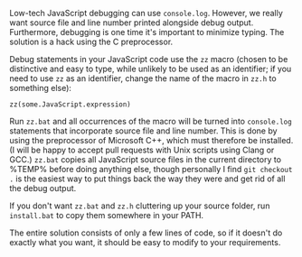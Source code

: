 Low-tech JavaScript debugging can use `console.log`. However, we really want source file and line number printed alongside debug output. Furthermore, debugging is one time it's important to minimize typing. The solution is a hack using the C preprocessor.

Debug statements in your JavaScript code use the `zz` macro (chosen to be distinctive and easy to type, while unlikely to be used as an identifier; if you need to use `zz` as an identifier, change the name of the macro in `zz.h` to something else):

```
zz(some.JavaScript.expression)
```

Run `zz.bat` and all occurrences of the macro will be turned into `console.log` statements that incorporate source file and line number. This is done by using the preprocessor of Microsoft C++, which must therefore be installed. (I will be happy to accept pull requests with Unix scripts using Clang or GCC.) `zz.bat` copies all JavaScript source files in the current directory to %TEMP% before doing anything else, though personally I find `git checkout .` is the easiest way to put things back the way they were and get rid of all the debug output.

If you don't want `zz.bat` and `zz.h` cluttering up your source folder, run `install.bat` to copy them somewhere in your PATH.

The entire solution consists of only a few lines of code, so if it doesn't do exactly what you want, it should be easy to modify to your requirements.
